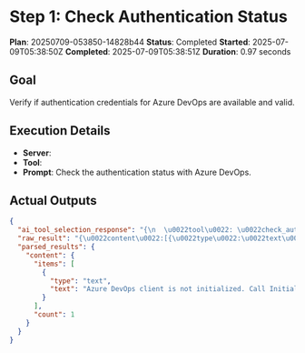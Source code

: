 ﻿# Step 1: Check Authentication Status

**Plan**: 20250709-053850-14828b44
**Status**: Completed
**Started**: 2025-07-09T05:38:50Z
**Completed**: 2025-07-09T05:38:51Z
**Duration**: 0.97 seconds

## Goal
Verify if authentication credentials for Azure DevOps are available and valid.

## Execution Details
- **Server**: 
- **Tool**: 
- **Prompt**: Check the authentication status with Azure DevOps.

## Actual Outputs
```json
{
  "ai_tool_selection_response": "{\n  \u0022tool\u0022: \u0022check_authentication_status\u0022,\n  \u0022parameters\u0022: {}\n}",
  "raw_result": "{\u0022content\u0022:[{\u0022type\u0022:\u0022text\u0022,\u0022text\u0022:\u0022Azure DevOps client is not initialized. Call InitializeAzureDevOpsClient first.\u0022}]}",
  "parsed_results": {
    "content": {
      "items": [
        {
          "type": "text",
          "text": "Azure DevOps client is not initialized. Call InitializeAzureDevOpsClient first."
        }
      ],
      "count": 1
    }
  }
}
```
